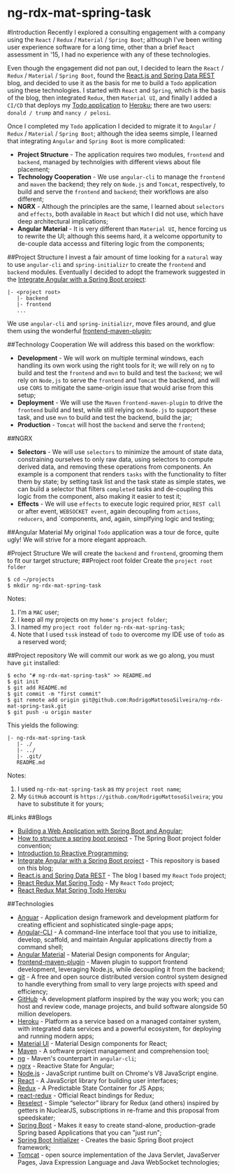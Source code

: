 # ng-rdx-mat-spring-task

#Introduction
Recently I explored a consulting engagement with a company using the `React` / `Redux` / `Material` / `Spring Boot`; although I've been writing user experience software for a long time, other than a brief `React` assessment in '15, I had no experience with any of these technologies. 

Even though the engagement did not pan out, I decided to learn the `React` / `Redux` / `Material` / `Spring Boot`, found the [React.js and Spring Data REST](https://spring.io/guides/tutorials/react-and-spring-data-rest/) blog, and decided to use it as the basis for me to build a `Todo` application using these technologies. I started with `React` and `Spring`, which is the basis of the blog, then integrated `Redux`, then `Material UI`, and finally I added a `CI/CD` that deploys my [Todo application](https://github.com/RodrigoMattosoSilveira/react-rdx-mat-spring-todo) to [Heroku](https://react-springboot-todo.herokuapp.com//); there are two users: `donald / trump` and `nancy / pelosi`.

Once I completed my `Todo` application I decided to migrate it to `Angular` / `Redux` / `Material` / `Spring Boot`; although the idea seems simple, I learned that integrating `Angular` and `Spring Boot` is more complicated:
* **Project Structure** - The application requires two modules, `frontend` and `backend`, managed by technolgies with different views about file placement;
* **Technology Cooperation** - We use `angular-cli` to manage the `frontend` and `maven` the backend; they rely on `Node.js` and `Tomcat`, respectively, to build and serve the `frontend` and `backend`; their workflows are also different;
* **NGRX** - Although the principles are the same, I learned about `selectors` and `effects`, both available in `React` but which I did not use, which have deep architectural implications;
* **Angular Material** - It is very different than `Material UI`, hence forcing us to rewrite the UI; although this seems hard, it a welcome opportunity to de-couple data accesss and filtering logic from the components;

##Project Structure
I invest a fair amount of time looking for a `natural` way to use `angular-cli` and `spring-initializr` to create the `frontend` and `backend` modules. Eventually I decided to adopt the framework suggested in the [Integrate Angular with a Spring Boot project](https://keepgrowing.in/java/springboot/integrate-angular-with-a-spring-boot-project/):
````text
|- <project root>
   |- backend
   |- frontend
   ...
````
We use `angular-cli` and `spring-initializr`, move files around, and glue them using the wonderful [frontend-maven-plugin](https://github.com/eirslett/frontend-maven-plugin);

##Technology Cooperation
We will address this based on the workflow:
* **Development** - We will work on multiple terminal windows, each handling its own work using the right tools for it; we will rely on `ng` to build and test the `frontend` and `mvn` to build and test the `backend`; we wil rely on `Node,js` to serve the `frontend` and `Tomcat` the backend, and will use `CORS` to mitigate the same-origin issue that would arise from this setup; 
* **Deployment** - We will use the `Maven` `frontend-maven-plugin` to drive the `frontend` build and test, while still relying on `Node.js` to support these task, and use `mvn` to build and test the backend, build the jar;
* **Production** - `Tomcat` will host the `backend` and serve the `frontend`;

##NGRX
* **Selectors** - We will use `selectors` to minimize the amount of state data, constraining ourselves to only raw data, using selectors to compute derived data, and removing these operations from components. An example is a component that renders `tasks` with the functionality to filter them by state; by setting task list and the task state as simple states, we can build a selector that filters `completed` tasks and de-coupling this logic from the component, also making it easier to test it;
* **Effects** - We will use `effects` to execute logic required prior, `REST call` or after event, `WEBSOCKET event`, again decoupling from `actions`, `reducers`, and `components, and, again, simplfying logic and testing;

##Angular Material
My original `Todo` application was a tour de force, quite ugly! We will strive for a more elegant approach.

#Project Structure
We will create the `backend` and `frontend`, grooming them to fit our target structure;
##Project root folder
Create the `project root folder`
````shell script
$ cd ~/projects
$ mkdir ng-rdx-mat-spring-task
````
Notes:
1. I'm a `MAC` user;
1. I keep all my projects on my `home's project folder`;
1. I named my `project root folder` `ng-rdx-mat-spring-task`;
1. Note that I used `tssk` instead of `todo` to overcome my IDE use of `todo` as a reserved word;

##Project repository
We will commit our work as we go along, you must have `git` installed:
````shell script
$ echo "# ng-rdx-mat-spring-task" >> README.md
$ git init
$ git add README.md
$ git commit -m "first commit"
$ git remote add origin git@github.com:RodrigoMattosoSilveira/ng-rdx-mat-spring-task.git
$ git push -u origin master
````

This yields the following:
````text
|- ng-rdx-mat-spring-task
   |- ./
   |- ../
   |- .git/
   README.md
````
Notes:
1. I used `ng-rdx-mat-spring-task` as my `project root name`;
1. My `GitHub` account is `https://github.com/RodrigoMattosoSilveira`; you have to substitute it for yours;

#Links
##Blogs
  * [Building a Web Application with Spring Boot and Angular](https://www.baeldung.com/spring-boot-angular-web);
  * [How to structure a spring boot project](https://springhow.com/spring-boot-project-structure-and-convention/#:~:text=How%20to%20structure%20a%20spring%20boot%20project%3F%201,template%20engines%20by%20default.%20...%206%20pom.xml.%20) - The Spring Boot project folder convention;
  * [Introduction to Reactive Programming](https://dzone.com/articles/introduction-to-reactive-programming-2);
  * [Integrate Angular with a Spring Boot project](https://keepgrowing.in/java/springboot/integrate-angular-with-a-spring-boot-project/) - This repository is based on this blog;
  * [React.js and Spring Data REST](https://spring.io/guides/tutorials/react-and-spring-data-rest/) - The blog I based my `React` `Todo` project;
  * [React Redux Mat Spring Todo](https://github.com/RodrigoMattosoSilveira/react-rdx-mat-spring-todo/) - My `React` `Todo` project;
  * [React Redux Mat Spring Todo Heroku](https://react-springboot-todo.herokuapp.com/login)

##Technologies
  * [Anguar](https://angular.io/) - Application design framework and development platform for creating efficient and sophisticated single-page apps;
  * [Angular-CLI](https://angular.io/cli) - A command-line interface tool that you use to initialize, develop, scaffold, and maintain Angular applications directly from a command shell;
  * [Angular Material](https://material.angular.io/) - Material Design components for Angular;
  * [frontend-maven-plugin](https://github.com/eirslett/frontend-maven-plugin) - Maven plugin to support frontend development, leveraging Node.js, while decoupling it from the backend;
  * [git](https://git-scm.com/) - A free and open source distributed version control system designed to handle everything from small to very large projects with speed and efficiency;
  * [GitHub](https://github.com/) -A development platform inspired by the way you work; you can host and review code, manage projects, and build software alongside 50 million developers.
  * [Heroku](https://www.heroku.com/) - Platform as a service based on a managed container system, with integrated data services and a powerful ecosystem, for deploying and running modern apps;
  * [Material UI]() - Material Design components for React;
  * [Maven](https://maven.apache.org/) - A software project management and comprehension tool;
  * [ng](https://angular.io/cli) - Maven's counterpart in `angular-cli`;
  * [ngrx](https://ngrx.io/) - Reactive State for Angular;
  * [Node.js](https://nodejs.org/en/) - JavaScript runtime built on Chrome's V8 JavaScript engine.
  * [React](https://reactjs.org/) - A JavaScript library for building user interfaces;
  * [Redux](https://redux.js.org/) - A Predictable State Container for JS Apps;
  * [react-redux](https://react-redux.js.org/) - Official React bindings for Redux;
  * [Reselect](https://github.com/reduxjs/reselect) - Simple “selector” library for Redux (and others) inspired by getters in NuclearJS, subscriptions in re-frame and this proposal from speedskater;
  * [Spring Boot](https://spring.io/projects/spring-boot) - Makes it easy to create stand-alone, production-grade Spring based Applications that you can "just run";
  * [Spring Boot Initializer](https://start.spring.io/) - Creates the basic Spring Boot project framework;
  * [Tomcat](http://tomcat.apache.org/) - open source implementation of the Java Servlet, JavaServer Pages, Java Expression Language and Java WebSocket technologies;

